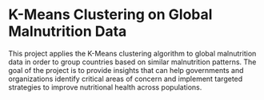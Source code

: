 # K-Means Clustering on Global Malnutrition Data
This project applies the K-Means clustering algorithm to global malnutrition data in order to group countries based on similar malnutrition patterns. The goal of the project is to provide insights that can help governments and organizations identify critical areas of concern and implement targeted strategies to improve nutritional health across populations.
